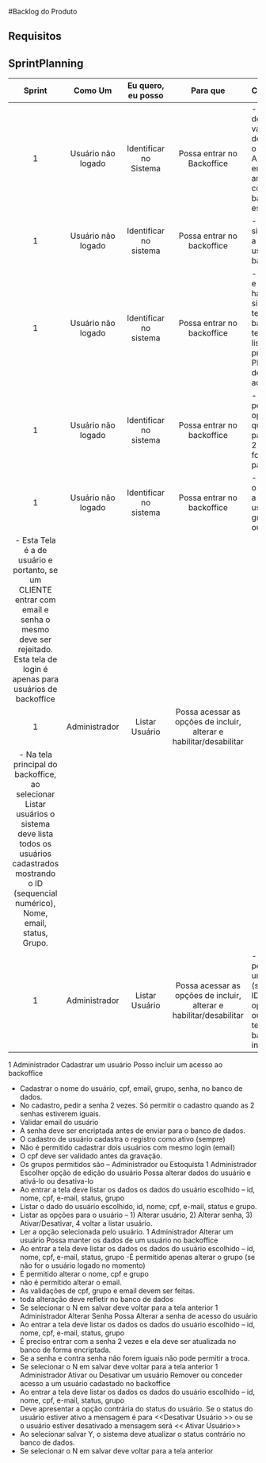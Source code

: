 #Backlog do Produto 

## Requisitos 

## SprintPlanning
|Sprint  |Como Um  |Eu quero, eu posso  |Para que  |Critério de aceite |
|:------:|:-------:|:------------------:|:--------:|:------------------|
|1|Usuário não logado|Identificar no Sistema|Possa entrar no Backoffice|- Os dados de login devem ser validados no banco de dados(O login é o email do usuário); A senha deve ser   encriptada na ponta antes de validação com o dado no banco (que também estará encriptado).|
|1|Usuário não logado|Identificar no sistema|Possa entrar no backoffice|- Não localizando o sistema deve negar a entrada do usuário no backoffice.|
|1|Usuário não logado|Identificar no sistema|Possa entrar no backoffice|- Logando (usuário e senha corretos e habilitado - ativo) o sistema deve cair na tela principal do backoffice onde terão as opçõe de listar produtos(todos PERSONAS) e lista de usuário para administrador.|
|1|Usuário não logado|Identificar no sistema|Possa entrar no backoffice|- O sistema deve perguntar qual opção o usuário quer acessar (1 para listar produto e 2 – quando usuário for administrador – para listar usuário)|
|1|Usuário não logado|Identificar no sistema|Possa entrar no backoffice|- Logando também o sistema deve criar a sessão com o usuáro e seu grupo(administrador ou estoquista).
- Esta Tela é a de usuário e portanto, se um CLIENTE entrar com email e senha o mesmo deve ser rejeitado. Esta tela de login é apenas para usuários de backoffice|
|1|Administrador|Listar Usuário|Possa acessar as opções de incluir, alterar e habilitar/desabilitar|
- Na tela principal do backoffice, ao selecionar Listar usuários o sistema deve lista todos os usuários cadastrados mostrando o ID (sequencial numérico), Nome, email, status, Grupo.|
|1|Administrador|Listar Usuário|Possa acessar as opções de incluir, alterar e habilitar/desabilitar|- O sistema deve permitir escolher um dos usuários (selecionando seu ID) para a tela de opções de usuário ou 0 para voltar a tela principal do backoffice oi I para incluir usuário.|
 
1
Administrador
Cadastrar um usuário
Posso incluir um acesso ao backoffice
- Cadastrar o nome do usuário, cpf, email, grupo, senha, no banco de dados.
- No cadastro, pedir a senha 2 vezes. Só permitir o cadastro quando as 2 senhas estiverem iguais.
- Validar email do usuário
- A senha deve ser encriptada antes de enviar para o banco de dados.
- O cadastro de usuário cadastra o registro como ativo (sempre)
- Não é permitido cadastrar dois usuários com mesmo login (email)
- O cpf deve ser validado antes da gravação.
- Os grupos permitidos são – Administrador ou Estoquista
1
Administrador
Escolher opção de edição do usuário
Possa alterar dados do usuário e ativá-lo ou desativa-lo
- Ao entrar a tela deve listar os dados os dados do usuário escolhido – id, nome, cpf, e-mail, status, grupo
- Listar o dado do usuário escolhido, id, nome, cpf, e-mail, status e grupo.
- Listar as opções para o usuário – 1) Alterar usuário, 2) Alterar senha, 3) Ativar/Desativar, 4 voltar a listar usuário.
- Ler a opção selecionada pelo usuário.
1
Administrador
Alterar um usuário
Possa manter os dados de um usuário no backoffice
- Ao entrar a tela deve listar os dados os dados do usuário escolhido – id, nome, cpf, e-mail, status, grupo
-É permitido apenas alterar o grupo (se não for o usuário logado no momento)
- É permitido alterar o nome, cpf e grupo
- não é permitido alterar o email.
- As validações de cpf, grupo e email devem ser feitas.
- toda alteração deve refletir no banco de dados
- Se selecionar o N em salvar deve voltar para a tela anterior
1
Administrador
Alterar Senha
Possa Alterar a senha de acesso do usuário
- Ao entrar a tela deve listar os dados os dados do usuário escolhido – id, nome, cpf, e-mail, status, grupo
- É preciso entrar com a senha 2 vezes e ela deve ser atualizada no banco de forma encriptada.
- Se a senha e contra senha não forem iguais não pode permitir a troca.
- Se selecionar o N em salvar deve voltar para a tela anterior
1
Administrador
Ativar ou Desativar um usuário
Remover ou conceder acesso a um usuário cadastado no backoffice
- Ao entrar a tela deve listar os dados os dados do usuário escolhido – id, nome, cpf, e-mail, status, grupo
- Deve apresentar a opção contrária do status do usuário. Se o status do usuário estiver ativo a mensagem é para <<Desativar Usuário >> ou se o usuário estiver desativado a mensagem será << Ativar Usuário>>
- Ao selecionar salvar Y, o sistema deve atualizar o status contrário no banco de dados.
- Se selecionar o N em salvar deve voltar para a tela anterior
